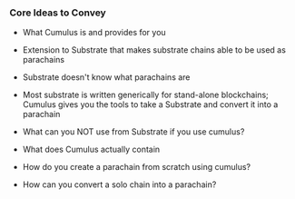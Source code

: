 ### Core Ideas to Convey

- What Cumulus is and provides for you
- Extension to Substrate that makes substrate chains able to be used as parachains
- Substrate doesn't know what parachains are
- Most substrate is written generically for stand-alone blockchains; Cumulus gives you the tools to take a Substrate and convert it into a parachain

- What can you NOT use from Substrate if you use cumulus?
- What does Cumulus actually contain
- How do you create a parachain from scratch using cumulus?
- How can you convert a solo chain into a parachain?